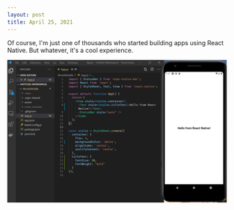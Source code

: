 ```yaml
---
layout: post
title: April 25, 2021
---
```


Of course, I'm just one of thousands who started building apps using React Native. But whatever, it's a cool experience.

![](/images/hello-from-react-native.PNG)